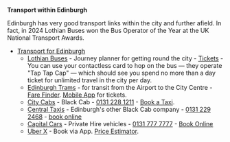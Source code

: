 **Transport within Edinburgh**

Edinburgh has very good transport links within the city and further afield. In fact, in 2024 Lothian Buses won the Bus Operator of the Year at the UK National Transport Awards.

* [Transport for Edinburgh](http://bit.ly/3XyeQz3)
  * [Lothian Buses](http://bit.ly/3QCc6hA) - Journey planner for getting round the city - [Tickets](http://bit.ly/3kdWkh4) - You can use your contactless card to hop on the bus — they operate "Tap Tap Cap" — which should see you spend no more than a day ticket for unlimited travel in the city per day.
  * [Edinburgh Trams](http://bit.ly/3ILpCh0) - for transit from the Airport to the City Centre - [Fare Finder](https://bit.ly/3Rvq9Xp). [Mobile App](https://bit.ly/3ROF0xn) for tickets.
  * [City Cabs](http://bit.ly/3CL0gfz) - Black Cab - [0131 228 1211](tel:+441312281211) - [Book a Taxi](https://bit.ly/3IVcplM).
  * [Central Taxis](https://www.taxis-edinburgh.co.uk/) - Edinburgh's other Black Cab company - [0131 229 2468](tel:+441312292468) - [book online](https://www.taxis-edinburgh.co.uk/bookings/) 
  * [Capital Cars](https://www.capitalcarsscotland.co.uk/) - Private Hire vehicles - [0131 777 7777](tel:+441317777777) - [Book Online](https://www.capitalcarsscotland.co.uk/online-booking/)
  * [Uber X](https://www.uber.com/gb/en/ride/uberx/) - Book via App. [Price Estimator](http://bit.ly/3Zyu8W6).

